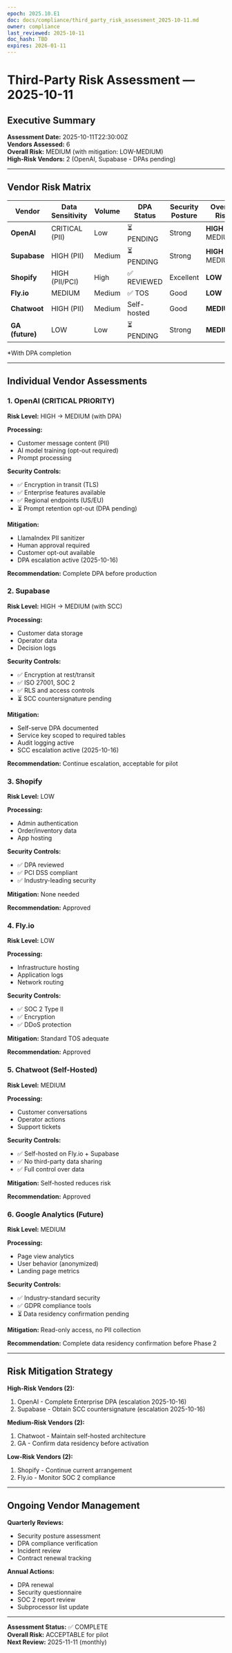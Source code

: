 ```yaml
---
epoch: 2025.10.E1
doc: docs/compliance/third_party_risk_assessment_2025-10-11.md
owner: compliance
last_reviewed: 2025-10-11
doc_hash: TBD
expires: 2026-01-11
---
```


# Third-Party Risk Assessment — 2025-10-11

## Executive Summary

**Assessment Date:** 2025-10-11T22:30:00Z  
**Vendors Assessed:** 6  
**Overall Risk:** MEDIUM (with mitigation: LOW-MEDIUM)  
**High-Risk Vendors:** 2 (OpenAI, Supabase - DPAs pending)

---

## Vendor Risk Matrix

| Vendor          | Data Sensitivity | Volume | DPA Status  | Security Posture | Overall Risk        |
| --------------- | ---------------- | ------ | ----------- | ---------------- | ------------------- |
| **OpenAI**      | CRITICAL (PII)   | Low    | ⏳ PENDING  | Strong           | **HIGH** → MEDIUM\* |
| **Supabase**    | HIGH (PII)       | Medium | ⏳ PENDING  | Strong           | **HIGH** → MEDIUM\* |
| **Shopify**     | HIGH (PII/PCI)   | High   | ✅ REVIEWED | Excellent        | **LOW**             |
| **Fly.io**      | MEDIUM           | Medium | ✅ TOS      | Good             | **LOW**             |
| **Chatwoot**    | HIGH (PII)       | Medium | Self-hosted | Good             | **MEDIUM**          |
| **GA (future)** | LOW              | Low    | ⏳ PENDING  | Strong           | **MEDIUM**          |

\*With DPA completion

---

## Individual Vendor Assessments

### 1. OpenAI (CRITICAL PRIORITY)

**Risk Level:** HIGH → MEDIUM (with DPA)

**Processing:**

- Customer message content (PII)
- AI model training (opt-out required)
- Prompt processing

**Security Controls:**

- ✅ Encryption in transit (TLS)
- ✅ Enterprise features available
- ✅ Regional endpoints (US/EU)
- ⏳ Prompt retention opt-out (DPA pending)

**Mitigation:**

- LlamaIndex PII sanitizer
- Human approval required
- Customer opt-out available
- DPA escalation active (2025-10-16)

**Recommendation:** Complete DPA before production

### 2. Supabase

**Risk Level:** HIGH → MEDIUM (with SCC)

**Processing:**

- Customer data storage
- Operator data
- Decision logs

**Security Controls:**

- ✅ Encryption at rest/transit
- ✅ ISO 27001, SOC 2
- ✅ RLS and access controls
- ⏳ SCC countersignature pending

**Mitigation:**

- Self-serve DPA documented
- Service key scoped to required tables
- Audit logging active
- SCC escalation active (2025-10-16)

**Recommendation:** Continue escalation, acceptable for pilot

### 3. Shopify

**Risk Level:** LOW

**Processing:**

- Admin authentication
- Order/inventory data
- App hosting

**Security Controls:**

- ✅ DPA reviewed
- ✅ PCI DSS compliant
- ✅ Industry-leading security

**Mitigation:** None needed

**Recommendation:** Approved

### 4. Fly.io

**Risk Level:** LOW

**Processing:**

- Infrastructure hosting
- Application logs
- Network routing

**Security Controls:**

- ✅ SOC 2 Type II
- ✅ Encryption
- ✅ DDoS protection

**Mitigation:** Standard TOS adequate

**Recommendation:** Approved

### 5. Chatwoot (Self-Hosted)

**Risk Level:** MEDIUM

**Processing:**

- Customer conversations
- Operator actions
- Support tickets

**Security Controls:**

- ✅ Self-hosted on Fly.io + Supabase
- ✅ No third-party data sharing
- ✅ Full control over data

**Mitigation:** Self-hosted reduces risk

**Recommendation:** Approved

### 6. Google Analytics (Future)

**Risk Level:** MEDIUM

**Processing:**

- Page view analytics
- User behavior (anonymized)
- Landing page metrics

**Security Controls:**

- ✅ Industry-standard security
- ✅ GDPR compliance tools
- ⏳ Data residency confirmation pending

**Mitigation:** Read-only access, no PII collection

**Recommendation:** Complete data residency confirmation before Phase 2

---

## Risk Mitigation Strategy

**High-Risk Vendors (2):**

1. OpenAI - Complete Enterprise DPA (escalation 2025-10-16)
2. Supabase - Obtain SCC countersignature (escalation 2025-10-16)

**Medium-Risk Vendors (2):**

1. Chatwoot - Maintain self-hosted architecture
2. GA - Confirm data residency before activation

**Low-Risk Vendors (2):**

1. Shopify - Continue current arrangement
2. Fly.io - Monitor SOC 2 compliance

---

## Ongoing Vendor Management

**Quarterly Reviews:**

- Security posture assessment
- DPA compliance verification
- Incident review
- Contract renewal tracking

**Annual Actions:**

- DPA renewal
- Security questionnaire
- SOC 2 report review
- Subprocessor list update

---

**Assessment Status:** ✅ COMPLETE  
**Overall Risk:** ACCEPTABLE for pilot  
**Next Review:** 2025-11-11 (monthly)
